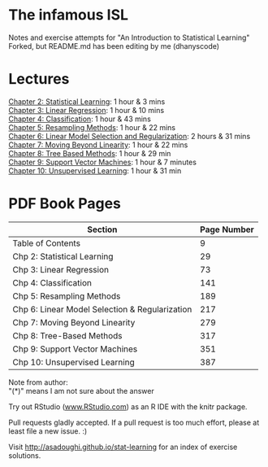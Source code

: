 # The infamous ISL

Notes and exercise attempts for "An Introduction to Statistical Learning"
Forked, but README.md has been editing by me (dhanyscode)


# Lectures

[Chapter 2: Statistical Learning](https://www.youtube.com/playlist?list=PL5-da3qGB5IDvuFPNoSqheihPOQNJpzyy): 1 hour & 3 mins
<br>
[Chapter 3: Linear Regression](https://www.youtube.com/playlist?list=PL5-da3qGB5IBSSCPANhTgrw82ws7w_or9): 1 hour & 10 mins
<br>
[Chapter 4: Classification](https://www.youtube.com/playlist?list=PL5-da3qGB5IC4vaDba5ClatUmFppXLAhE): 1 hour & 43 mins
<br>
[Chapter 5: Resampling Methods](https://www.youtube.com/playlist?list=PL5-da3qGB5IA6E6ZNXu7dp89_uv8yocmf): 1 hour & 22 mins
<br>
[Chapter 6: Linear Model Selection and Regularization](https://www.youtube.com/playlist?list=PL5-da3qGB5IB-Xdpj_uXJpLGiRfv9UVXI): 2 hours & 31 mins
<br>
[Chapter 7: Moving Beyond Linearity](https://www.youtube.com/playlist?list=PL5-da3qGB5IBn84fvhh-u2MU80jvo8OoR): 1 hour & 22 mins
<br>
[Chapter 8: Tree Based Methods](https://www.youtube.com/playlist?list=PL5-da3qGB5IB23TLuA8ZgVGC8hV8ZAdGh): 1 hour & 29 min
<br>
[Chapter 9: Support Vector Machines](https://www.youtube.com/playlist?list=PL5-da3qGB5IDl6MkmovVdZwyYOhpCxo5o): 1 hour & 7 minutes
<br>
[Chapter 10: Unsupervised Learning](https://www.youtube.com/playlist?list=PL5-da3qGB5IBC-MneTc9oBZz0C6kNJ-f2): 1 hour & 31 min


# PDF Book Pages
| Section                                         | Page Number |
|-------------------------------------------------|-------------|
| Table of Contents                               | 9           |
| Chp 2: Statistical Learning                     | 29          |
| Chp 3: Linear Regression                        | 73          |
| Chp 4: Classification                           | 141         |
| Chp 5: Resampling Methods                       | 189         |
| Chp 6: Linear Model Selection & Regularization  | 217         |
| Chp 7: Moving Beyond Linearity                  | 279         |
| Chp 8: Tree-Based Methods                       | 317         |
| Chp 9: Support Vector Machines                  | 351         |
| Chp 10: Unsupervised Learning                   | 387         |


Note from author:
<br>
"(*)" means I am not sure about the answer

Try out RStudio (www.RStudio.com) as an R IDE with the knitr package.

Pull requests gladly accepted. If a pull request is too much effort, please at least file a new issue. :)

Visit http://asadoughi.github.io/stat-learning for an index of exercise solutions.
